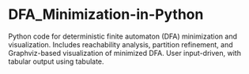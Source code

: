 # DFA_Minimization-in-Python
Python code for deterministic finite automaton (DFA) minimization and visualization. Includes reachability analysis, partition refinement, and Graphviz-based visualization of minimized DFA. User input-driven, with tabular output using tabulate.
